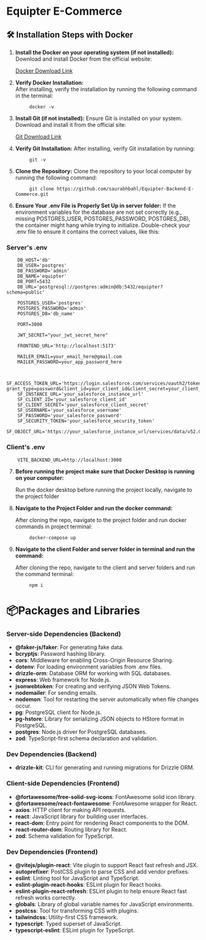 # Equipter E-Commerce

## 🛠️ Installation Steps with Docker

1. **Install the Docker on your operating system (if not installed):**  
   Download and install Docker from the official website:  

      [Docker Download Link](https://www.docker.com/products/docker-desktop/)

2. **Verify Docker Installation:**  
      After installing, verify the installation by running the following command in the terminal:
  
            docker -v

3. **Install Git (if not installed):**
   Ensure Git is installed on your system. Download and install it from the official site:

     [Git Download Link](https://git-scm.com/download/win)


4. **Verify Git Installation:**
   After installing, verify Git installation by running:

            git -v

5. **Clone the Repository:**
   Clone the repository to your local computer by running the following command:

            git clone https://github.com/saurabhbahl/Equipter-Backend-E-Commerce.git


6. **Ensure Your .env File is Properly Set Up in server folder:**
   If the environment variables for the database are not set correctly (e.g., missing POSTGRES_USER, POSTGRES_PASSWORD, POSTGRES_DB), the container might hang while trying to initialize.    Double-check your .env file to ensure it contains the correct values, like this:


### Server's .env
        DB_HOST='db'
        DB_USER='postgres'
        DB_PASSWORD='admin'
        DB_NAME='equipter'
        DB_PORT=5432
        DB_URL='postgresql://postgres:admin@db:5432/equipter?schema=public'

        POSTGRES_USER='postgres'
        POSTGRES_PASSWORD='admin'
        POSTGRES_DB='db_name'

        PORT=3000

        JWT_SECRET="your_jwt_secret_here"

        FRONTEND_URL='http://localhost:5173'

        MAILER_EMAIL=your_email_here@gmail.com
        MAILER_PASSWORD=your_app_password_here


        SF_ACCESS_TOKEN_URL='https://login.salesforce.com/services/oauth2/token?grant_type=password&client_id=your_client_id&client_secret=your_client_secret&username=your_salesforce_username&password=your_salesforce_password'
        SF_INSTANCE_URL='your_salesforce_instance_url'
        SF_CLIENT_ID='your_salesforce_client_id'
        SF_CLIENT_SECRET='your_salesforce_client_secret'
        SF_USERNAME='your_salesforce_username'
        SF_PASSWORD='your_salesforce_password'
        SF_SECURITY_TOKEN='your_salesforce_security_token'
        SF_OBJECT_URL='https://your_salesforce_instance_url/services/data/v52.0/sobjects'



### Client's .env
        VITE_BACKEND_URL=http://localhost:3000

7. **Before running the project make sure that Docker Desktop is running on your computer:**

   Run the docker desktop before running the project locally, navigate to the project folder  

8. **Navigate to the Project Folder and run the docker command:**

   After cloning the repo, navigate to the project folder and run docker commands in project terminal:

            docker-compose up


9. **Navigate to the client Folder and server folder in terminal and run the command:**

   After cloning the repo, navigate to the client and server folders and run the command terminal:

            npm i
    
# 📦Packages and Libraries

   ### Server-side Dependencies (Backend)
   - **@faker-js/faker**: For generating fake data.
   - **bcryptjs**: Password hashing library.
   - **cors**: Middleware for enabling Cross-Origin Resource Sharing.
   - **dotenv**: For loading environment variables from .env files.
   - **drizzle-orm**: Database ORM for working with SQL databases.
   - **express**: Web framework for Node.js.
   - **jsonwebtoken**: For creating and verifying JSON Web Tokens.
   - **nodemailer**: For sending emails.
   - **nodemon**: Tool for restarting the server automatically when file changes occur.
   - **pg**: PostgreSQL client for Node.js.
   - **pg-hstore**: Library for serializing JSON objects to HStore format in PostgreSQL.
   - **postgres**: Node.js driver for PostgreSQL databases.
   - **zod**: TypeScript-first schema declaration and validation.
   
   ### Dev Dependencies (Backend)
   - **drizzle-kit**: CLI for generating and running migrations for Drizzle ORM.
   
   ### Client-side Dependencies (Frontend)
   - **@fortawesome/free-solid-svg-icons**: FontAwesome solid icon library.
   - **@fortawesome/react-fontawesome**: FontAwesome wrapper for React.
   - **axios**: HTTP client for making API requests.
   - **react**: JavaScript library for building user interfaces.
   - **react-dom**: Entry point for rendering React components to the DOM.
   - **react-router-dom**: Routing library for React.
   - **zod**: Schema validation for TypeScript.
   
   ### Dev Dependencies (Frontend)
   - **@vitejs/plugin-react**: Vite plugin to support React fast refresh and JSX.
   - **autoprefixer**: PostCSS plugin to parse CSS and add vendor prefixes.
   - **eslint**: Linting tool for JavaScript and TypeScript.
   - **eslint-plugin-react-hooks**: ESLint plugin for React hooks.
   - **eslint-plugin-react-refresh**: ESLint plugin to help ensure React fast refresh works correctly.
   - **globals**: Library of global variable names for JavaScript environments.
   - **postcss**: Tool for transforming CSS with plugins.
   - **tailwindcss**: Utility-first CSS framework.
   - **typescript**: Typed superset of JavaScript.
   - **typescript-eslint**: ESLint plugin for TypeScript.



